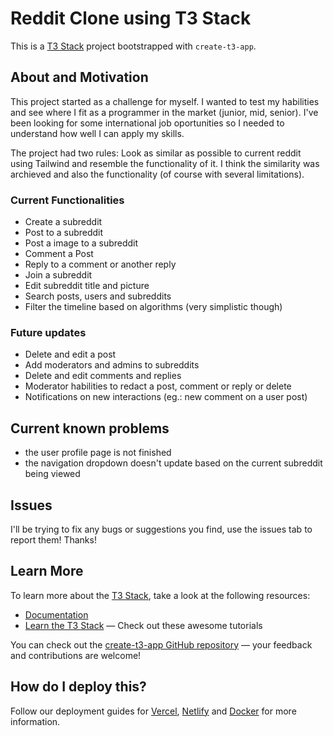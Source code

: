 # Reddit Clone using T3 Stack

This is a [T3 Stack](https://create.t3.gg/) project bootstrapped with `create-t3-app`.

## About and Motivation

This project started as a challenge for myself. I wanted to test my habilities and see where I fit as a programmer in the market (junior, mid, senior).
I've been looking for some international job oportunities so I needed to understand how well I can apply my skills.

The project had two rules: Look as similar as possible to current reddit using Tailwind and resemble the functionality of it.
I think the similarity was archieved and also the functionality (of course with several limitations).

### Current Functionalities
- Create a subreddit
- Post to a subreddit
- Post a image to a subreddit
- Comment a Post
- Reply to a comment or another reply
- Join a subreddit
- Edit subreddit title and picture
- Search posts, users and subreddits
- Filter the timeline based on algorithms (very simplistic though)

### Future updates
- Delete and edit a post
- Add moderators and admins to subreddits
- Delete and edit comments and replies
- Moderator habilities to redact a post, comment or reply or delete
- Notifications on new interactions (eg.: new comment on a user post)

## Current known problems
- the user profile page is not finished
- the navigation dropdown doesn't update based on the current subreddit being viewed

## Issues

I'll be trying to fix any bugs or suggestions you find, use the issues tab to report them! Thanks!

## Learn More

To learn more about the [T3 Stack](https://create.t3.gg/), take a look at the following resources:

- [Documentation](https://create.t3.gg/)
- [Learn the T3 Stack](https://create.t3.gg/en/faq#what-learning-resources-are-currently-available) — Check out these awesome tutorials

You can check out the [create-t3-app GitHub repository](https://github.com/t3-oss/create-t3-app) — your feedback and contributions are welcome!

## How do I deploy this?

Follow our deployment guides for [Vercel](https://create.t3.gg/en/deployment/vercel), [Netlify](https://create.t3.gg/en/deployment/netlify) and [Docker](https://create.t3.gg/en/deployment/docker) for more information.
